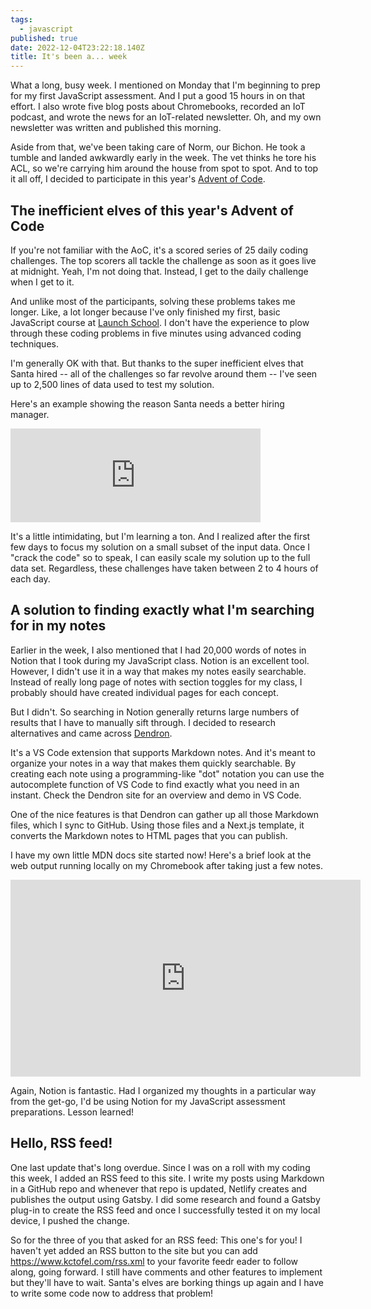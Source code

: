 ```yaml
---
tags:
  - javascript
published: true
date: 2022-12-04T23:22:18.140Z
title: It's been a... week
---
```

W﻿hat a long, busy week. I mentioned on Monday that I'm beginning to prep for my first JavaScript assessment. And I put a good 15 hours in on that effort. I also wrote five blog posts about Chromebooks, recorded an IoT podcast, and wrote the news for an IoT-related newsletter. Oh, and my own newsletter was written and published this morning.

A﻿side from that, we've been taking care of Norm, our Bichon. He took a tumble and landed awkwardly early in the week. The vet thinks he tore his ACL, so we're carrying him around the house from spot to spot. And to top it all off, I decided to participate in this year's [Advent of Code](https://www.adventofcode.com). 

## T﻿he inefficient elves of this year's Advent of Code

I﻿f you're not familiar with the AoC, it's a scored series of 25 daily coding challenges. The top scorers all tackle the challenge as soon as it goes live at midnight. Yeah, I'm not doing that. Instead, I get to the daily challenge when I get to it. 

And unlike most of the participants, solving these problems takes me longer. Like, a lot longer because I've only finished my first, basic JavaScript course at [Launch School](https://www.launchschool.com). I don't have the experience to plow through these coding problems in five minutes using advanced coding techniques.

I﻿'m generally OK with that. But thanks to the super inefficient elves that Santa hired -- all of the challenges so far revolve around them -- I've seen up to 2,500 lines of data used to test my solution. 

H﻿ere's an example showing the reason Santa needs a better hiring manager.

<iframe src="https://hachyderm.io/@kevinctofel/109449719901265504/embed" class="mastodon-embed" style="max-width: 100%; border: 0" width="400" allowfullscreen="allowfullscreen"></iframe><script src="https://hachyderm.io/embed.js" async="async"></script>

It's a little intimidating, but I'm learning a ton. And I realized after the first few days to focus my solution on a small subset of the input data. Once I "crack the code" so to speak, I can easily scale my solution up to the full data set. Regardless, these challenges have taken between 2 to 4 hours of each day.

## A﻿ solution to finding exactly what I'm searching for in my notes

E﻿arlier in the week, I also mentioned that I had 20,000 words of notes in Notion that I took during my JavaScript class. Notion is an excellent tool. However, I didn't use it in a way that makes my notes easily searchable. Instead of really long page of notes with section toggles for my class, I probably should have created individual pages for each concept.

B﻿ut I didn't. So searching in Notion generally returns large numbers of results that I have to manually sift through. I decided to research alternatives and came across [Dendron](https://www.dendron.so). 

I﻿t's a VS Code extension that supports Markdown notes. And it's meant to organize your notes in a way that makes them quickly searchable. By creating each note using a programming-like "dot" notation you can use the autocomplete function of VS Code to find exactly what you need in an instant. Check the Dendron site for an overview and demo in VS Code.

O﻿ne of the nice features is that Dendron can gather up all those Markdown files, which I sync to GitHub. Using those files and a Next.js template, it converts the Markdown notes to HTML pages that you can publish. 

I have my own little MDN docs site started now! Here's a brief look at the web output running locally on my Chromebook after taking just a few notes. 

<iframe width="560" height="315" src="https://www.youtube.com/embed/RLnwbqEB1-k" title="YouTube video player" frameborder="0" allow="accelerometer; autoplay; clipboard-write; encrypted-media; gyroscope; picture-in-picture" allowfullscreen></iframe>

A﻿gain, Notion is fantastic. Had I organized my thoughts in a particular way from the get-go, I'd be using Notion for my JavaScript assessment preparations. Lesson learned!

## H﻿ello, RSS feed!

O﻿ne last update that's long overdue. Since I was on a roll with my coding this week, I added an RSS feed to this site. I write my posts using Markdown in a GitHub repo and whenever that repo is updated, Netlify creates and publishes the output using Gatsby. I did some research and found a Gatsby plug-in to create the RSS feed and once I successfully tested it on my local device, I pushed the change. 

S﻿o for the three of you that asked for an RSS feed: This one's for you! I haven't yet added an RSS button to the site but you can add https://www.kctofel.com/rss.xml to your favorite feedr eader to follow along, going forward. I still have comments and other features to implement but they'll have to wait. Santa's elves are borking things up again and I have to write some code now to address that problem!